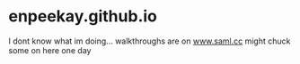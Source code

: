 # enpeekay.github.io
I dont know what im doing... walkthroughs are on www.saml.cc might chuck some on here one day
